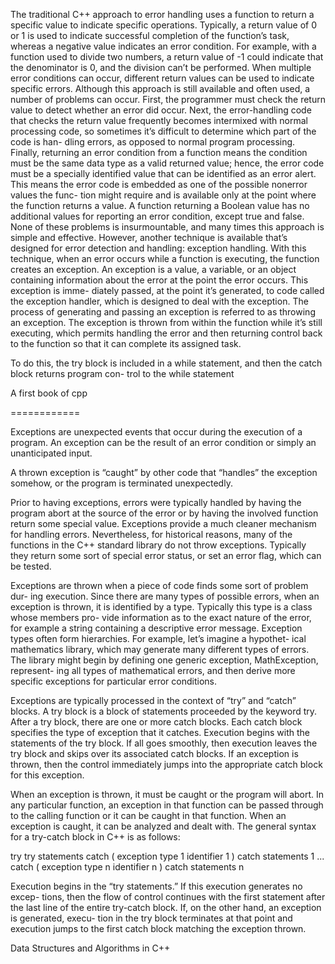 The traditional C++ approach to error handling uses a function to return a specific value to indicate specific operations. Typically, a return value of 0 or 1 is used to indicate successful completion of the function’s task, whereas a negative value indicates an error condition. For example, with a function used to divide two numbers, a return value of -1 could indicate that the denominator is 0, and the division can’t be performed. When multiple error conditions can occur, different return values can be used to indicate specific errors.
Although this approach is still available and often used, a number of problems can occur. First, the programmer must check the return value to detect whether an error did occur. Next, the error-handling code that checks the return value frequently becomes intermixed with normal processing code, so sometimes it’s difficult to determine which part of the code is han- dling errors, as opposed to normal program processing. Finally, returning an error condition from a function means the condition must be the same data type as a valid returned value; hence, the error code must be a specially identified value that can be identified as an error alert. This means the error code is embedded as one of the possible nonerror values the func- tion might require and is available only at the point where the function returns a value. A function returning a Boolean value has no additional values for reporting an error condition, except true and false.
None of these problems is insurmountable, and many times this approach is simple and effective. However, another technique is available that’s designed for error detection and handling: exception handling. With this technique, when an error occurs while a function is executing, the function creates an exception. An exception is a value, a variable, or an object containing information about the error at the point the error occurs. This exception is imme- diately passed, at the point it’s generated, to code called the exception handler, which is designed to deal with the exception. The process of generating and passing an exception is referred to as throwing an exception. The exception is thrown from within the function while it’s still executing, which permits handling the error and then returning control back to the function so that it can complete its assigned task.

 To do this, the try block is included in a while statement, and then the catch block returns program con- trol to the while statement 


A first book of cpp

 ============

Exceptions are unexpected events that occur during the execution of a program. An exception can be the result of an error condition or simply an unanticipated input.

A thrown exception is “caught” by other code that “handles” the exception somehow, or the program is terminated unexpectedly.

Prior to having exceptions, errors were typically handled by having the program abort at the source of the error or by having the involved function return some special value. Exceptions provide a much cleaner mechanism for handling errors. Nevertheless, for historical reasons, many of the functions in the C++ standard library do not throw exceptions. Typically they return some sort of special error status, or set an error flag, which can be tested.


Exceptions are thrown when a piece of code finds some sort of problem dur- ing execution. Since there are many types of possible errors, when an exception is thrown, it is identified by a type. Typically this type is a class whose members pro- vide information as to the exact nature of the error, for example a string containing a descriptive error message.
Exception types often form hierarchies. For example, let’s imagine a hypothet- ical mathematics library, which may generate many different types of errors. The library might begin by defining one generic exception, MathException, represent- ing all types of mathematical errors, and then derive more specific exceptions for particular error conditions.

Exceptions are typically processed in the context of “try” and “catch” blocks. A try block is a block of statements proceeded by the keyword try. After a try block, there are one or more catch blocks. Each catch block specifies the type of exception that it catches. Execution begins with the statements of the try block. If all goes smoothly, then execution leaves the try block and skips over its associated catch blocks. If an exception is thrown, then the control immediately jumps into the appropriate catch block for this exception.


When an exception is thrown, it must be caught or the program will abort. In any particular function, an exception in that function can be passed through to the calling function or it can be caught in that function. When an exception is caught, it can be analyzed and dealt with. The general syntax for a try-catch block in C++ is as follows:

try
	try statements
catch ( exception type 1 identifier 1 )
	catch statements 1
...
catch ( exception type n identifier n ) 
	catch statements n

Execution begins in the “try statements.” If this execution generates no excep- tions, then the flow of control continues with the first statement after the last line of the entire try-catch block. If, on the other hand, an exception is generated, execu- tion in the try block terminates at that point and execution jumps to the first catch block matching the exception thrown.










 Data Structures and Algorithms in C++
